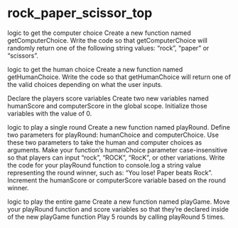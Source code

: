 # rock_paper_scissor_top
logic to get the computer choice
Create a new function named getComputerChoice.
Write the code so that getComputerChoice will randomly return one of the following string values: “rock”, “paper” or “scissors”.

logic to get the human choice
Create a new function named getHumanChoice.
Write the code so that getHumanChoice will return one of the valid choices depending on what the user inputs.

Declare the players score variables
Create two new variables named humanScore and computerScore in the global scope.
Initialize those variables with the value of 0.

logic to play a single round
Create a new function named playRound.
Define two parameters for playRound: humanChoice and computerChoice. Use these two parameters to take the human and computer choices as arguments.
Make your function’s humanChoice parameter case-insensitive so that players can input “rock”, “ROCK”, “RocK”, or other variations.
Write the code for your playRound function to console.log a string value representing the round winner, such as: “You lose! Paper beats Rock”.
Increment the humanScore or computerScore variable based on the round winner.

logic to play the entire game
Create a new function named playGame.
Move your playRound function and score variables so that they’re declared inside of the new playGame function
Play 5 rounds by calling playRound 5 times.
